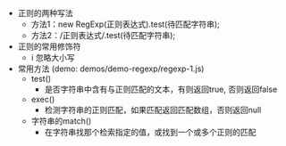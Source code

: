 * 正则的两种写法
    * 方法1：new RegExp(正则表达式).test(待匹配字符串);
    * 方法2：/正则表达式/.test(待匹配字符串);
* 正则的常用修饰符
    * i  忽略大小写
* 常用方法   (demo: demos/demo-regexp/regexp-1.js)
    * test()
        * 是否字符串中含有与正则匹配的文本，有则返回true, 否则返回false
    * exec()
        * 检测字符串的正则匹配，如果匹配返回匹配数组，否则返回null
    * 字符串的match()
        * 在字符串找那个检索指定的值，或找到一个或多个正则的匹配